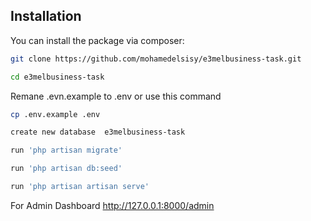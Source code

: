 ## Installation

You can install the package via composer:

```bash
git clone https://github.com/mohamedelsisy/e3melbusiness-task.git
```

```bash
cd e3melbusiness-task
```

Remane .evn.example to .env or use this command
```bash
cp .env.example .env

```

```bash
create new database  e3melbusiness-task
```

```bash
run 'php artisan migrate'
```

```bash
run 'php artisan db:seed'
```

```bash
run 'php artisan artisan serve'
```

For Admin Dashboard
http://127.0.0.1:8000/admin
